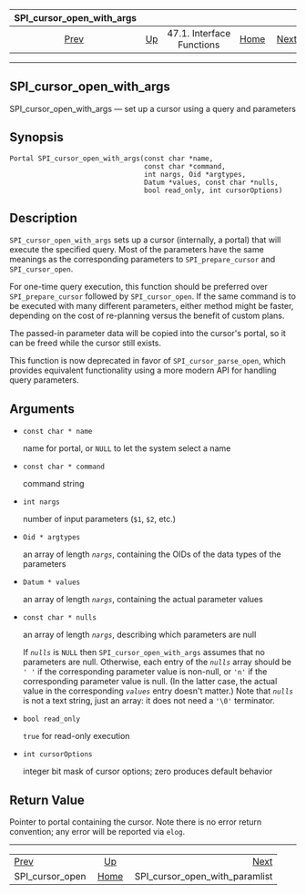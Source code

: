 <!--?xml version="1.0" encoding="UTF-8" standalone="no"?-->

|            SPI\_cursor\_open\_with\_args            |                                                      |                           |                                                       |                                                                                   |
| :-------------------------------------------------: | :--------------------------------------------------- | :-----------------------: | ----------------------------------------------------: | --------------------------------------------------------------------------------: |
| [Prev](spi-spi-cursor-open.html "SPI_cursor_open")  | [Up](spi-interface.html "47.1. Interface Functions") | 47.1. Interface Functions | [Home](index.html "PostgreSQL 17devel Documentation") |  [Next](spi-spi-cursor-open-with-paramlist.html "SPI_cursor_open_with_paramlist") |

***

## SPI\_cursor\_open\_with\_args

SPI\_cursor\_open\_with\_args — set up a cursor using a query and parameters

## Synopsis

    Portal SPI_cursor_open_with_args(const char *name,
                                     const char *command,
                                     int nargs, Oid *argtypes,
                                     Datum *values, const char *nulls,
                                     bool read_only, int cursorOptions)

## Description

`SPI_cursor_open_with_args` sets up a cursor (internally, a portal) that will execute the specified query. Most of the parameters have the same meanings as the corresponding parameters to `SPI_prepare_cursor` and `SPI_cursor_open`.

For one-time query execution, this function should be preferred over `SPI_prepare_cursor` followed by `SPI_cursor_open`. If the same command is to be executed with many different parameters, either method might be faster, depending on the cost of re-planning versus the benefit of custom plans.

The passed-in parameter data will be copied into the cursor's portal, so it can be freed while the cursor still exists.

This function is now deprecated in favor of `SPI_cursor_parse_open`, which provides equivalent functionality using a more modern API for handling query parameters.

## Arguments

* `const char * name`

    name for portal, or `NULL` to let the system select a name

* `const char * command`

    command string

* `int nargs`

    number of input parameters (`$1`, `$2`, etc.)

* `Oid * argtypes`

    an array of length *`nargs`*, containing the OIDs of the data types of the parameters

* `Datum * values`

    an array of length *`nargs`*, containing the actual parameter values

* `const char * nulls`

    an array of length *`nargs`*, describing which parameters are null

    If *`nulls`* is `NULL` then `SPI_cursor_open_with_args` assumes that no parameters are null. Otherwise, each entry of the *`nulls`* array should be `' '` if the corresponding parameter value is non-null, or `'n'` if the corresponding parameter value is null. (In the latter case, the actual value in the corresponding *`values`* entry doesn't matter.) Note that *`nulls`* is not a text string, just an array: it does not need a `'\0'` terminator.

* `bool read_only`

    `true` for read-only execution

* `int cursorOptions`

    integer bit mask of cursor options; zero produces default behavior

## Return Value

Pointer to portal containing the cursor. Note there is no error return convention; any error will be reported via `elog`.

***

|                                                     |                                                       |                                                                                   |
| :-------------------------------------------------- | :---------------------------------------------------: | --------------------------------------------------------------------------------: |
| [Prev](spi-spi-cursor-open.html "SPI_cursor_open")  |  [Up](spi-interface.html "47.1. Interface Functions") |  [Next](spi-spi-cursor-open-with-paramlist.html "SPI_cursor_open_with_paramlist") |
| SPI\_cursor\_open                                   | [Home](index.html "PostgreSQL 17devel Documentation") |                                                SPI\_cursor\_open\_with\_paramlist |
